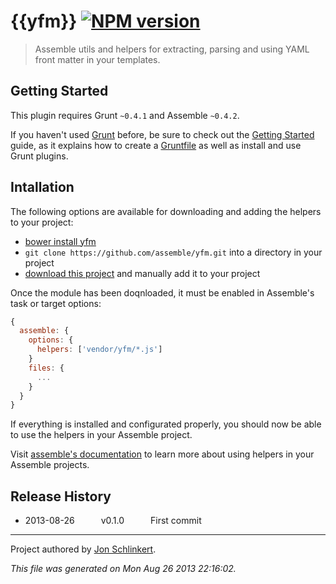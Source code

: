# {{yfm}} [![NPM version](https://badge.fury.io/js/yfm.png)](http://badge.fury.io/js/yfm)

> Assemble utils and helpers for extracting, parsing and using YAML front matter in your templates.

## Getting Started
This plugin requires Grunt `~0.4.1` and Assemble `~0.4.2`.

If you haven't used [Grunt](http://gruntjs.com/) before, be sure to check out the [Getting Started](http://gruntjs.com/getting-started) guide, as it explains how to create a [Gruntfile](http://gruntjs.com/sample-gruntfile) as well as install and use Grunt plugins.

## Intallation

The following options are available for downloading and adding the helpers to your project:

* [bower install yfm](https://github.com/bower/bower)
* `git clone https://github.com/assemble/yfm.git` into a directory in your project
* [download this project]() and manually add it to your project


Once the module has been doqnloaded, it must be enabled in Assemble's task or target options:

```js
{
  assemble: {
    options: {
      helpers: ['vendor/yfm/*.js']
    }
    files: {
      ...
    }
  }
}
```

If everything is installed and configurated properly, you should now be able to use the helpers in your Assemble project.

Visit [assemble's documentation](http://assemble.io) to learn more about using helpers in your Assemble projects.


## Release History

 * 2013-08-26   v0.1.0   First commit

***

Project authored by [Jon Schlinkert](https://github.com/jonschlinkert/).

_This file was generated on Mon Aug 26 2013 22:16:02._
